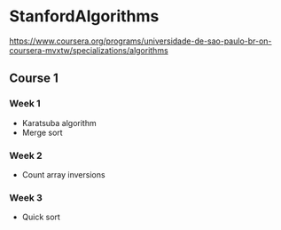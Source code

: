 # StanfordAlgorithms

https://www.coursera.org/programs/universidade-de-sao-paulo-br-on-coursera-mvxtw/specializations/algorithms

## Course 1

### Week 1

- Karatsuba algorithm
- Merge sort

### Week 2

- Count array inversions

### Week 3

- Quick sort

